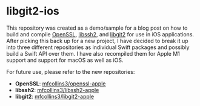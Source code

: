 # libgit2-ios

This repository was created as a demo/sample for a blog post on how to build and compile [OpenSSL](https://github.com/openssl/openssl), [libssh2](https://github.com/libssh2/libssh2), and [libgit2](https://github.com/libgit2/libgit2) for use in iOS applications. After picking this back up for a new project, I have decided to break it up into three different repositories as individual Swift packages and possibly build a Swift API over them. I have also recompiled them for Apple M1 support and support for macOS as well as iOS.

For future use, please refer to the new repositories:

- __OpenSSL__: [mfcollins3/openssl-apple](https://github.com/mfcollins3/openssl-apple)
- __libssh2__: [mfcollins3/libssh2-apple](https://github.com/mfcollins3/libssh2-apple)
- __libgit2__: [mfcollins3/libgit2-apple](https://github.com/mfcollins3/libgit2-apple)
